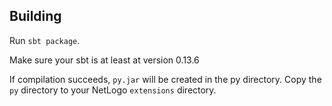 ## Building

Run `sbt package`.

Make sure your sbt is at least at version 0.13.6

If compilation succeeds, `py.jar` will be created in the py directory. Copy the `py` directory to your NetLogo `extensions` directory.
